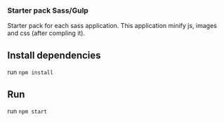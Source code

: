 
### Starter pack Sass/Gulp

Starter pack for each sass application. This application minify js, images and css (after compling it).

## Install dependencies

run  `npm install`

## Run 

run  `npm start`

